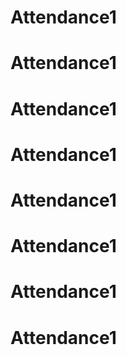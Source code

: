 # Attendance1
# Attendance1
# Attendance1
# Attendance1
# Attendance1
# Attendance1
# Attendance1
# Attendance1
